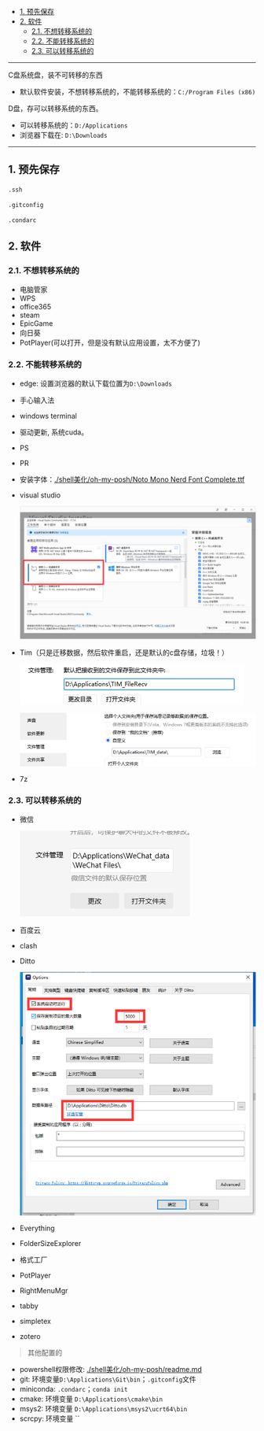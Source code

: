 - [1. 预先保存](#1-预先保存)
- [2. 软件](#2-软件)
  - [2.1. 不想转移系统的](#21-不想转移系统的)
  - [2.2. 不能转移系统的](#22-不能转移系统的)
  - [2.3. 可以转移系统的](#23-可以转移系统的)


---

C盘系统盘，装不可转移的东西
- 默认软件安装，不想转移系统的，不能转移系统的：`C:/Program Files (x86)`

D盘，存可以转移系统的东西。
- 可以转移系统的：`D:/Applications`
- 浏览器下载在: `D:\Downloads`
---

## 1. 预先保存

`.ssh`

`.gitconfig`

`.condarc`


## 2. 软件

### 2.1. 不想转移系统的

- 电脑管家
- WPS
- office365
- steam
- EpicGame
- 向日葵
- PotPlayer(可以打开，但是没有默认应用设置，太不方便了)

### 2.2. 不能转移系统的
- edge: 设置浏览器的默认下载位置为`D:\Downloads`
- 手心输入法
- windows terminal
- 驱动更新, 系统cuda。
- PS
- PR
- 安装字体：[./shell美化/oh-my-posh/Noto Mono Nerd Font Complete.ttf](./shell美化/oh-my-posh/Noto%20Mono%20Nerd%20Font%20Complete.ttf)
- visual studio

  ![Alt text](../../images/image-3.png)


- Tim（只是迁移数据，然后软件重启，还是默认的c盘存储，垃圾！）

    ![Alt text](../../images/image-5.png)
    
    ![Alt text](../../images/image-4.png)
- 7z

### 2.3. 可以转移系统的

- 微信

  ![Alt text](../../images/image-6.png)

- 百度云
- clash
- Ditto

    ![Alt text](../../images/image-7.png)
- Everything
- FolderSizeExplorer
- 格式工厂
- PotPlayer
- RightMenuMgr
- tabby
- simpletex
- zotero

> 其他配置的

- powershell权限修改: [./shell美化/oh-my-posh/readme.md](./shell美化/oh-my-posh/readme.md)
- git: 环境变量`D:\Applications\Git\bin`；`.gitconfig`文件
- miniconda: `.condarc`；`conda init`
- cmake: 环境变量 `D:\Applications\cmake\bin`
- msys2: 环境变量 `D:\Applications\msys2\ucrt64\bin`
- scrcpy: 环境变量 ``
